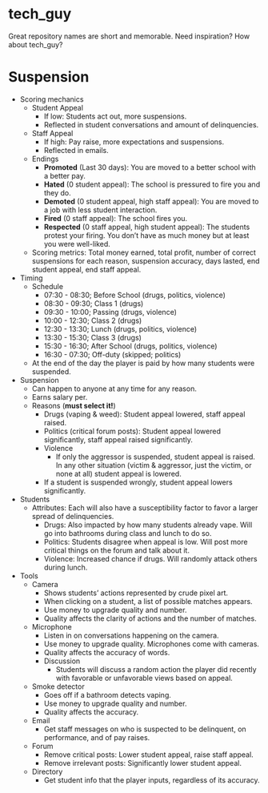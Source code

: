 # tech_guy
Great repository names are short and memorable. Need inspiration? How about tech_guy?

# Suspension

- Scoring mechanics
  - Student Appeal
    - If low: Students act out, more suspensions.
    - Reflected in student conversations and amount of delinquencies.
  - Staff Appeal
    - If high: Pay raise, more expectations and suspensions.
    - Reflected in emails.
  - Endings
    - __Promoted__ (Last 30 days): You are moved to a better school with a better pay.
    - __Hated__ (0 student appeal): The school is pressured to fire you and they do.
    - __Demoted__ (0 student appeal, high staff appeal): You are moved to a job with less student interaction.
    - __Fired__ (0 staff appeal): The school fires you.
    - __Respected__ (0 staff appeal, high student appeal): The students protest your firing. You don’t have as much money but at least you were well-liked.
  - Scoring metrics: Total money earned, total profit, number of correct suspensions for each reason, suspension accuracy, days lasted, end student appeal, end staff appeal.
- Timing
  - Schedule
    - 07:30 - 08:30; Before School (drugs, politics, violence)
    - 08:30 - 09:30; Class 1 (drugs)
    - 09:30 - 10:00; Passing (drugs, violence)
    - 10:00 - 12:30; Class 2 (drugs)
    - 12:30 - 13:30; Lunch (drugs, politics, violence)
    - 13:30 - 15:30; Class 3 (drugs)
    - 15:30 - 16:30; After School (drugs, politics, violence)
    - 16:30 - 07:30; Off-duty (skipped; politics)
  - At the end of the day the player is paid by how many students were suspended.
- Suspension
  - Can happen to anyone at any time for any reason.
  - Earns salary per.
  - Reasons (__must select it!__)
    - Drugs (vaping & weed): Student appeal lowered, staff appeal raised.
    - Politics (critical forum posts): Student appeal lowered significantly, staff appeal raised significantly.
    - Violence
      - If only the aggressor is suspended, student appeal is raised. In any other situation (victim & aggressor, just the victim, or none at all) student appeal is lowered.
    - If a student is suspended wrongly, student appeal lowers significantly.
- Students
  - Attributes: Each will also have a susceptibility factor to favor a larger spread of delinquencies.
    - Drugs: Also impacted by how many students already vape. Will go into bathrooms during class and lunch to do so.
    - Politics: Students disagree when appeal is low. Will post more critical things on the forum and talk about it.
    - Violence: Increased chance if drugs. Will randomly attack others during lunch.
- Tools
  - Camera
    - Shows students’ actions represented by crude pixel art.
    - When clicking on a student, a list of possible matches appears.
    - Use money to upgrade quality and number.
    - Quality affects the clarity of actions and the number of matches.
  - Microphone
    - Listen in on conversations happening on the camera.
    - Use money to upgrade quality. Microphones come with cameras.
    - Quality affects the accuracy of words.
    - Discussion
      - Students will discuss a random action the player did recently with favorable or unfavorable views based on appeal.
  - Smoke detector
    - Goes off if a bathroom detects vaping.
    - Use money to upgrade quality and number.
    - Quality affects the accuracy.
  - Email
    - Get staff messages on who is suspected to be delinquent, on performance, and of pay raises.
  - Forum
    - Remove critical posts: Lower student appeal, raise staff appeal.
    - Remove irrelevant posts: Significantly lower student appeal.
  - Directory
    - Get student info that the player inputs, regardless of its accuracy.
